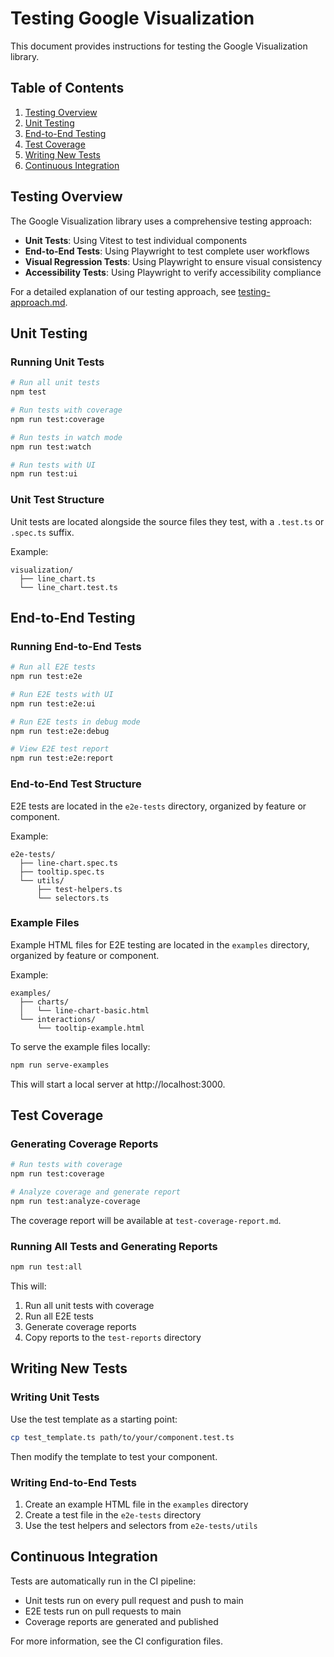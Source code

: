 # Testing Google Visualization

This document provides instructions for testing the Google Visualization library.

## Table of Contents

1. [Testing Overview](#testing-overview)
2. [Unit Testing](#unit-testing)
3. [End-to-End Testing](#end-to-end-testing)
4. [Test Coverage](#test-coverage)
5. [Writing New Tests](#writing-new-tests)
6. [Continuous Integration](#continuous-integration)

## Testing Overview

The Google Visualization library uses a comprehensive testing approach:

- **Unit Tests**: Using Vitest to test individual components
- **End-to-End Tests**: Using Playwright to test complete user workflows
- **Visual Regression Tests**: Using Playwright to ensure visual consistency
- **Accessibility Tests**: Using Playwright to verify accessibility compliance

For a detailed explanation of our testing approach, see [testing-approach.md](./testing-approach.md).

## Unit Testing

### Running Unit Tests

```bash
# Run all unit tests
npm test

# Run tests with coverage
npm run test:coverage

# Run tests in watch mode
npm run test:watch

# Run tests with UI
npm run test:ui
```

### Unit Test Structure

Unit tests are located alongside the source files they test, with a `.test.ts` or `.spec.ts` suffix.

Example:
```
visualization/
  ├── line_chart.ts
  └── line_chart.test.ts
```

## End-to-End Testing

### Running End-to-End Tests

```bash
# Run all E2E tests
npm run test:e2e

# Run E2E tests with UI
npm run test:e2e:ui

# Run E2E tests in debug mode
npm run test:e2e:debug

# View E2E test report
npm run test:e2e:report
```

### End-to-End Test Structure

E2E tests are located in the `e2e-tests` directory, organized by feature or component.

Example:
```
e2e-tests/
  ├── line-chart.spec.ts
  ├── tooltip.spec.ts
  └── utils/
      ├── test-helpers.ts
      └── selectors.ts
```

### Example Files

Example HTML files for E2E testing are located in the `examples` directory, organized by feature or component.

Example:
```
examples/
  ├── charts/
  │   └── line-chart-basic.html
  └── interactions/
      └── tooltip-example.html
```

To serve the example files locally:

```bash
npm run serve-examples
```

This will start a local server at http://localhost:3000.

## Test Coverage

### Generating Coverage Reports

```bash
# Run tests with coverage
npm run test:coverage

# Analyze coverage and generate report
npm run test:analyze-coverage
```

The coverage report will be available at `test-coverage-report.md`.

### Running All Tests and Generating Reports

```bash
npm run test:all
```

This will:
1. Run all unit tests with coverage
2. Run all E2E tests
3. Generate coverage reports
4. Copy reports to the `test-reports` directory

## Writing New Tests

### Writing Unit Tests

Use the test template as a starting point:

```bash
cp test_template.ts path/to/your/component.test.ts
```

Then modify the template to test your component.

### Writing End-to-End Tests

1. Create an example HTML file in the `examples` directory
2. Create a test file in the `e2e-tests` directory
3. Use the test helpers and selectors from `e2e-tests/utils`

## Continuous Integration

Tests are automatically run in the CI pipeline:

- Unit tests run on every pull request and push to main
- E2E tests run on pull requests to main
- Coverage reports are generated and published

For more information, see the CI configuration files.

